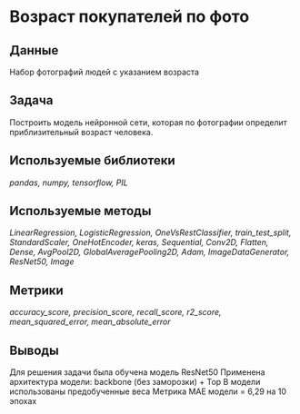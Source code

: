# Возраст покупателей по фото

## Данные

Набор фотографий людей с указанием возраста

## Задача

Построить модель нейронной сети, которая по фотографии определит приблизительный возраст человека.

## Используемые библиотеки
*pandas, numpy, tensorflow, PIL*

## Используемые методы
*LinearRegression, LogisticRegression, OneVsRestClassifier, train_test_split, StandardScaler, OneHotEncoder, keras, Sequential, Conv2D, Flatten, Dense, AvgPool2D, GlobalAveragePooling2D, Adam, ImageDataGenerator, ResNet50, Image*

## Метрики
*accuracy_score, precision_score, recall_score, r2_score, mean_squared_error, mean_absolute_error*

## Выводы

Для решения задачи была обучена модель ResNet50
Применена архитектура модели: backbone (без заморозки) + Top
В модели использованы предобученные веса
Метрика МАЕ модели = 6,29 на 10 эпохах
